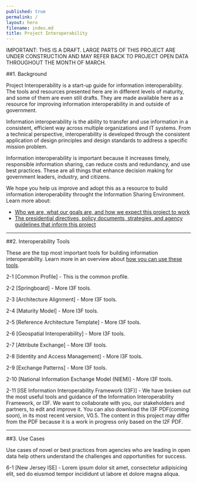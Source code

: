 ```yaml
---
published: true
permalink: /
layout: hero
filename: index.md
title: Project Interoperability
---
```


IMPORTANT: THIS IS A DRAFT. LARGE PARTS OF THIS PROJECT ARE UNDER CONSTRUCTION AND MAY REFER BACK TO PROJECT OPEN DATA THROUGHOUT THE MONTH OF MARCH.

##1. Background

Project Interoperability is a start-up guide for information interoperability.  The tools and resources presented here are in different levels of maturity, and some of them are even still drafts. They are made available here as a resource for improving information interoperability in and outside of government.

Information interoperability is the ability to transfer and use information in a consistent, efficient way across multiple organizations and IT systems.  From a technical perspective, interoperability is developed through the consistent application of design principles and design standards to address a specific mission problem.

Information interoperability is important because it increases timely, responsible information sharing, can reduce costs and redundancy, and use best practices. These are all things that enhance decision making for government leaders, industry, and citizens.

We hope you help us improve and adopt this as a resource to build information interoperability throught the Information Sharing Environment. Learn more about:

* [Who we are, what our goals are, and how we expect this project to work](https://github.com/Project-Interoperability/project-interoperability.github.io/blob/master/README.md)
* [The presidential directives, policy documents, strategies, and agency guidelines that inform this project](/authorities)

----------------

##2. Interoperability Tools

These are the top most important tools for building information interoperability. Learn more in an overview about [how you can use these tools](http://ise.gov).

2-1 [Common Profile] - This is the common profile.

2-2 [Springboard] - More I3F tools.   

2-3 [Architecture Alignment] - More I3F tools.

2-4 [Maturity Model] - More I3F tools.

2-5 [Reference Architecture Template] - More I3F tools.

2-6 [Geospatial Interoperability] - More I3F tools.

2-7 [Attribute Exchange] - More I3F tools.

2-8 [Identity and Access Management] - More I3F tools.

2-9 [Exchange Patterns] - More I3F tools.

2-10 [National Information Exchange Model (NIEM)] - More I3F tools.

2-11 [ISE Information Interoperability Framework (I3F)] - We have broken out the most useful tools and guidance of the Information Interoperability Framework, or I3F. We want to collaborate with you, our stakeholders and partners, to edit and improve it. You can also download the I3F PDF(coming soon), in its most recent version, V0.5. The content in this project may differ from the PDF because it is a work in progress only based on the I2F PDF.

----------------

##3. Use Cases

Use cases of novel or best practices from agencies who are leading in open data help others understand the challenges and opportunities for success.

6-1 [New Jersey ISE] - Lorem ipsum dolor sit amet, consectetur adipisicing elit, sed do eiusmod tempor incididunt ut labore et dolore magna aliqua. 
